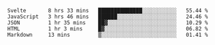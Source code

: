 <!--START_SECTION:waka-->
```text
Svelte       8 hrs 33 mins   ██████████████░░░░░░░░░░░   55.44 % 
JavaScript   3 hrs 46 mins   ██████░░░░░░░░░░░░░░░░░░░   24.46 % 
JSON         1 hr 35 mins    ██▓░░░░░░░░░░░░░░░░░░░░░░   10.29 % 
HTML         1 hr 3 mins     █▓░░░░░░░░░░░░░░░░░░░░░░░   06.82 % 
Markdown     13 mins         ▒░░░░░░░░░░░░░░░░░░░░░░░░   01.41 % 
```
<!--END_SECTION:waka-->
